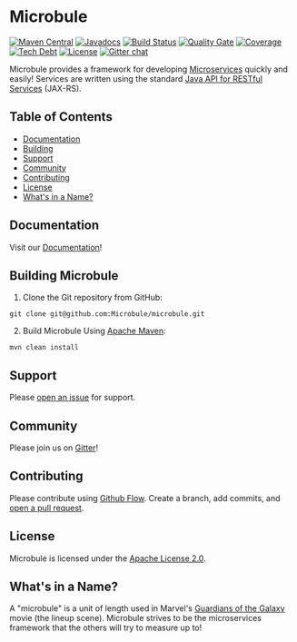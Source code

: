 # Microbule

[![Maven Central](https://maven-badges.herokuapp.com/maven-central/org.microbule/microbule-parent/badge.svg)](https://maven-badges.herokuapp.com/maven-central/org.microbule/microbule-parent)
[![Javadocs](https://javadoc.io/badge/org.microbule/microbule-parent.svg)](https://javadoc.io/doc/Microbule/microbule)
[![Build Status](https://travis-ci.org/Microbule/microbule.svg?branch=master)](https://travis-ci.org/Microbule/microbule)
[![Quality Gate](https://sonarqube.com/api/badges/gate?key=org.microbule:microbule-parent)](https://sonarqube.com/dashboard?id=org.microbule%3Amicrobule-parent)
[![Coverage](https://sonarqube.com/api/badges/measure?key=org.microbule:microbule-parent&metric=coverage)](https://sonarqube.com/dashboard?id=org.microbule%3Amicrobule-parent)
[![Tech Debt](https://sonarqube.com/api/badges/measure?key=org.microbule:microbule-parent&metric=sqale_debt_ratio)](https://sonarqube.com/dashboard?id=org.microbule%3Amicrobule-parent)
[![License](http://img.shields.io/:license-apache-brightgreen.svg)](http://www.apache.org/licenses/LICENSE-2.0.html)
[![Gitter chat](https://img.shields.io/gitter/room/nwjs/nw.js.svg)](https://gitter.im/Microbule/Lobby)

Microbule provides a framework for developing [Microservices](http://www.martinfowler.com/articles/microservices.html)
quickly and easily!  Services are written using the standard
 [Java API for RESTful Services](https://jax-rs-spec.java.net/) (JAX-RS).

## Table of Contents

- [Documentation](#documentation)
- [Building](#building-microbule)
- [Support](#support)
- [Community](#community)
- [Contributing](#contributing)
- [License](#license)
- [What's in a Name?](#whats-in-a-name)

## Documentation

Visit our [Documentation](https://microbule.github.io/microbule/)!

## Building Microbule

1. Clone the Git repository from GitHub:

```text
git clone git@github.com:Microbule/microbule.git
```

2. Build Microbule Using [Apache Maven](http://maven.apache.org):

```text
mvn clean install
```

## Support

Please [open an issue](https://github.com/Microbule/microbule/issues/new) for support.

## Community

Please join us on [Gitter](https://gitter.im/Microbule/Lobby)!

## Contributing

Please contribute using [Github Flow](https://guides.github.com/introduction/flow/). Create a branch, add commits, and [open a pull request](https://github.com/Microbule/microbule/compare).

## License

Microbule is licensed under the [Apache License 2.0](https://www.apache.org/licenses/LICENSE-2.0).  

## What's in a Name?

A "microbule" is a unit of length used in Marvel's
[Guardians of the Galaxy](http://marvel.com/characters/70/guardians_of_the_galaxy) movie (the lineup scene).  Microbule strives to be the
microservices framework that the others will try to measure up to!
